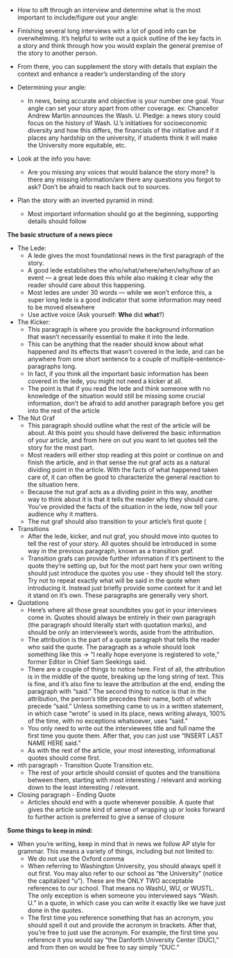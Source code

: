 
* How to sift through an interview and determine what is the most important to include/figure out your angle:


* Finishing several long interviews with a lot of good info can be overwhelming. It’s helpful to write out a quick outline of the key facts in a story and think through how you would explain the general premise of the story to another person.
* From there, you can supplement the story with details that explain the context and enhance a reader’s understanding of the story 


* Determining your angle: 
  * In news, being accurate and objective is your number one goal. Your angle can set your story apart from other coverage. 
ex: Chancellor Andrew Martin announces the Wash. U. Pledge: a news story could focus on the history of Wash. U.’s initiatives for socioeconomic diversity and how this differs, the financials of the initiative and if it places any hardship on the university, if students think it will make the University more equitable, etc.
* Look at the info you have:
  * Are you missing any voices that would balance the story more? Is there any missing information/are there any questions you forgot to ask? 
Don’t be afraid to reach back out to sources. 

* Plan the story with an inverted pyramid in mind:
  * Most important information should go at the beginning, supporting details should follow

**The basic structure of a news piece**
* The Lede:
  * A lede gives the most foundational news in the first paragraph of the story.  
  * A good lede establishes the who/what/where/when/why/how of an event — a great lede does this while also making it clear why the reader should care about this happening. 
  * Most ledes are under 30 words — while we won’t enforce this, a super long lede is a good indicator that some information may need to be moved elsewhere
  * Use active voice (Ask yourself: **Who** did **what**?)
* The Kicker: 
  * This paragraph is where you provide the background information that wasn’t necessarily essential to make it into the lede. 
  * This can be anything that the reader should know about what happened and its effects that wasn’t covered in the lede, and can be anywhere from one short sentence to a couple of multiple-sentence-paragraphs long. 
  * In fact, if you think all the important basic information has been covered in the lede, you might not need a kicker at all. 
  * The point is that if you read the lede and think someone with no knowledge of the situation would still be missing some crucial information, don’t be afraid to add another paragraph before you get into the rest of the article
* The Nut Graf
  * This paragraph should outline what the rest of the article will be about. At this point you should have delivered the basic information of your article, and from here on out you want to let quotes tell the story for the most part.
  * Most readers will either stop reading at this point or continue on and finish the article, and in that sense the nut graf acts as a natural dividing point in the article. With the facts of what happened taken care of, it can often be good to characterize the general reaction to the situation here.
  * Because the nut graf acts as a dividing point in this way, another way to think about it is that it tells the reader why they should care. You’ve provided the facts of the situation in the lede, now tell your audience why it matters. 
  * The nut graf should also transition to your article’s first quote (
* Transitions 
  * After the lede, kicker, and nut graf, you should move into quotes to tell the rest of your story. All quotes should be introduced in some way in the previous paragraph, known as a transition graf.
  * Transition grafs can provide further information if it’s pertinent to the quote they’re setting up, but for the most part here your own writing should just introduce the quotes you use - they should tell the story. Try not to repeat exactly what will be said in the quote when introducing it. Instead just briefly provide some context for it and let it stand on it’s own. These paragraphs are generally very short.
* Quotations
  * Here’s where all those great soundbites you got in your interviews come in. Quotes should always be entirely in their own paragraph (the paragraph should literally start with quotation marks), and should be only an interviewee’s words, aside from the attribution. 
  * The attribution is the part of a quote paragraph that tells the reader who said the quote. The paragraph as a whole should look something like this → “I really hope everyone is registered to vote,” former Editor in Chief Sam Seekings said. 
  * There are a couple of things to notice here. First of all, the attribution is in the middle of the quote, breaking up the long string of text. This is fine, and it’s also fine to leave the attribution at the end, ending the paragraph with “said.” The second thing to notice is that in the attribution, the person’s title precedes their name, both of which precede “said.” Unless something came to us in a written statement, in which case “wrote” is used in its place, news writing always, 100% of the time, with no exceptions whatsoever, uses “said.” 
  * You only need to write out the interviewees title and full name the first time you quote them. After that, you can just use “INSERT LAST NAME HERE said.”
  * As with the rest of the article, your most interesting, informational quotes should come first.
* nth paragraph - Transition Quote Transition etc.
  * The rest of your article should consist of quotes and the transitions between them, starting with most interesting / relevant and working down to the least interesting / relevant.
* Closing paragraph - Ending Quote
  * Articles should end with a quote whenever possible. A quote that gives the article some kind of sense of wrapping up or looks forward to further action is preferred to give a sense of closure

**Some things to keep in mind:**
* When you’re writing, keep in mind that in news we follow AP style for grammar. This means a variety of things, including but not limited to:
  * We do not use the Oxford comma
  * When referring to Washington University, you should always spell it out first. You may also refer to our school as “the University” (notice the capitalized “u”). These are the ONLY TWO acceptable references to our school. That means no WashU, WU, or WUSTL. The only exception is when someone you interviewed says “Wash. U.” in a quote, in which case you can write it exactly like we have just done in the quotes.
  * The first time you reference something that has an acronym, you should spell it out and provide the acronym in brackets. After that, you’re free to just use the acronym. For example, the first time you reference it you would say “the Danforth University Center (DUC),” and from then on would be free to say simply “DUC.”

